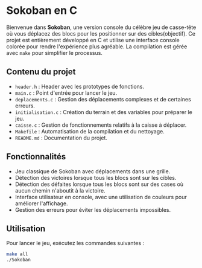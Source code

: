 # Sokoban en C

Bienvenue dans **Sokoban**, une version console du célèbre jeu de casse-tête où vous déplacez des blocs pour les positionner sur des cibles(objectif). Ce projet est entièrement développé en C et utilise une interface console colorée pour rendre l'expérience plus agréable. La compilation est gérée avec `make` pour simplifier le processus.

## Contenu du projet

- `header.h` : Header avec les prototypes de fonctions.
- `main.c` : Point d'entrée pour lancer le jeu.
- `deplacements.c` : Gestion des déplacements complexes et de certaines erreurs.
- `initialisation.c` : Création du terrain et des variables pour préparer le jeu.
- `caisse.c` : Gestion de fonctionnements relatifs à la caisse à déplacer.
- `Makefile` : Automatisation de la compilation et du nettoyage.
- `README.md` : Documentation du projet.

## Fonctionnalités

- Jeu classique de Sokoban avec déplacements dans une grille.
- Détection des victoires lorsque tous les blocs sont sur les cibles.
- Détection des défaites lorsque tous les blocs sont sur des cases où aucun chemin n'aboutit à la victoire.
- Interface utilisateur en console, avec une utilisation de couleurs pour améliorer l'affichage.
- Gestion des erreurs pour éviter les déplacements impossibles.

## Utilisation

Pour lancer le jeu, exécutez les commandes suivantes :

```bash
make all
./Sokoban
